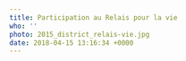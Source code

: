 ```yaml
---
title: Participation au Relais pour la vie
who: ''
photo: 2015_district_relais-vie.jpg
date: 2018-04-15 13:16:34 +0000
---
```


